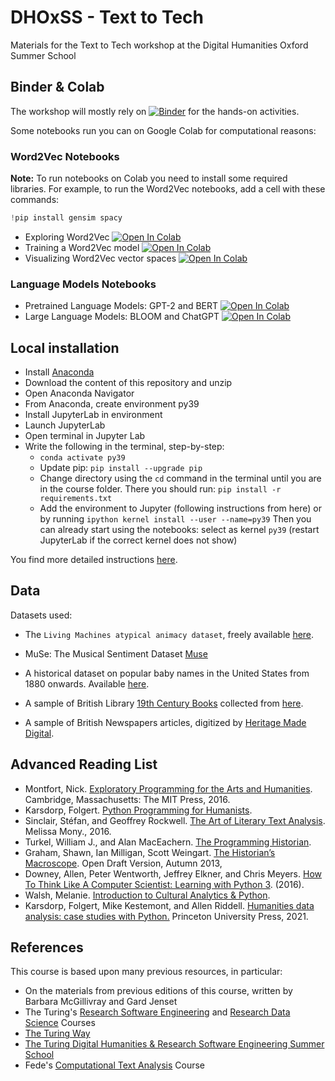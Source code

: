 # DHOxSS - Text to Tech
Materials for the Text to Tech workshop at the Digital Humanities Oxford Summer School

## Binder & Colab

The workshop will mostly rely on [![Binder](https://mybinder.org/badge_logo.svg)](https://mybinder.org/v2/gh/Living-with-machines/dhoxss-text2tech/dev) for the hands-on activities.

Some notebooks run you can on Google Colab for computational reasons:

### Word2Vec Notebooks

**Note:** To run notebooks on Colab you need to install some required libraries. For example, to run the Word2Vec notebooks, add a cell with these commands:

```python
!pip install gensim spacy
```


- Exploring Word2Vec [![Open In Colab](https://colab.research.google.com/assets/colab-badge.svg)](https://colab.research.google.com/github/Living-with-machines/dhoxss-text2tech/blob/dev/Sessions/5a-word2vec-exploring.ipynb)
- Training a Word2Vec model [![Open In Colab](https://colab.research.google.com/assets/colab-badge.svg)](https://colab.research.google.com/github/Living-with-machines/dhoxss-text2tech/blob/dev/Sessions/5b-word2vec-training.ipynb) 
- Visualizing Word2Vec vector spaces [![Open In Colab](https://colab.research.google.com/assets/colab-badge.svg)](https://colab.research.google.com/github/Living-with-machines/dhoxss-text2tech/blob/dev/Sessions/5c-word2vec-visualising.ipynb) 

### Language Models Notebooks

- Pretrained Language Models: GPT-2 and BERT [![Open In Colab](https://colab.research.google.com/assets/colab-badge.svg)](https://colab.research.google.com/github/Living-with-machines/dhoxss-text2tech/blob/dev/Sessions/5d-PLMs.ipynb) 
- Large Language Models: BLOOM and ChatGPT [![Open In Colab](https://colab.research.google.com/assets/colab-badge.svg)](https://colab.research.google.com/github/Living-with-machines/dhoxss-text2tech/blob/dev/Sessions/5e-LLMs.ipynb) 

## Local installation

* Install [Anaconda](https://www.anaconda.com/)
* Download the content of this repository and unzip
* Open Anaconda Navigator
* From Anaconda, create environment py39
* Install JupyterLab in environment
* Launch JupyterLab
* Open terminal in Jupyter Lab
* Write the following in the terminal, step-by-step:
    * `conda activate py39`
    * Update pip: `pip install --upgrade pip`
    * Change directory using the `cd` command in the terminal until you are in the course folder. There you should run: `pip install -r requirements.txt`
    * Add the environment to Jupyter (following instructions from here) or by running `ipython kernel install --user --name=py39`
Then you can already start using the notebooks: select as kernel `py39` (restart JupyterLab if the correct kernel does not show)

You find more detailed instructions [here](https://melaniewalsh.github.io/Intro-Cultural-Analytics/02-Python/01-Install-Python.html).

## Data


Datasets used:

- The  `Living Machines atypical animacy dataset`, freely available [here](https://bl.iro.bl.uk/concern/datasets/323177af-6081-4e93-8aaf-7932ca4a390a?locale=en).

- MuSe: The Musical Sentiment Dataset [Muse](https://www.kaggle.com/datasets/cakiki/muse-the-musical-sentiment-dataset)

- A historical dataset on popular baby names  in the United States from 1880 onwards. Available [here](https://www.ssa.gov/OACT/babynames/limits.html).

- A sample of British Library [19th Century Books](https://doi.org/10.21250/db14) collected from [here](https://huggingface.co/datasets/blbooks).

- A sample of British Newspapers articles, digitized by [Heritage Made Digital](https://doi.org/10.23636/1163). 

## Advanced Reading List

- Montfort, Nick. [Exploratory Programming for the Arts and Humanities](https://mitpress.mit.edu/books/exploratory-programming-arts-and-humanities). Cambridge, Massachusetts: The MIT Press, 2016.
- Karsdorp, Folgert. [Python Programming for Humanists](http://www.karsdorp.io/python-course/).
- Sinclair, Stéfan, and Geoffrey Rockwell. [The Art of Literary Text Analysis](https://github.com/sgsinclair/alta/blob/77b256f7c3ff3ceb6643d53da401096c8cdcc468/ipynb/ArtOfLiteraryTextAnalysis.ipynb). Melissa Mony., 2016.
- Turkel, William J., and Alan MacEachern. [The Programming Historian](https://programminghistorian.org/en/).
- Graham, Shawn, Ian Milligan, Scott Weingart. [The Historian’s Macroscope](http://themacroscope.org). Open Draft Version, Autumn 2013,
- Downey, Allen, Peter Wentworth, Jeffrey Elkner, and Chris Meyers. [How To Think Like A Computer Scientist: Learning with Python 3](https://buildmedia.readthedocs.org/media/pdf/howtothink/latest/howtothink.pdf). (2016).
- Walsh, Melanie. [Introduction to Cultural Analytics & Python](https://melaniewalsh.github.io/Intro-Cultural-Analytics/welcome.html). 
- Karsdorp, Folgert, Mike Kestemont, and Allen Riddell. [Humanities data analysis: case studies with Python.](https://www.humanitiesdataanalysis.org/) Princeton University Press, 2021.

## References

This course is based upon many previous resources, in particular:

- On the materials from previous editions of this course, written by Barbara McGillivray and Gard Jenset 
- The Turing's [Research Software Engineering](https://alan-turing-institute.github.io/rse-course/html/index.html) and [Research Data Science](https://alan-turing-institute.github.io/rds-course/index.html) Courses
- [The Turing Way](https://the-turing-way.netlify.app/welcome)
- [The Turing Digital Humanities & Research Software Engineering Summer School](https://github.com/alan-turing-institute/DH-RSE-Summer-School)
- Fede's [Computational Text Analysis](https://federiconannidotcom.wordpress.com/computational-text-analysis/) Course
